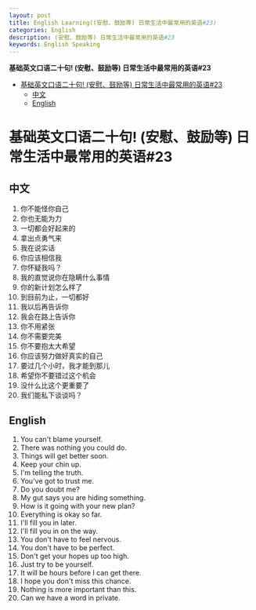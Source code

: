 ```yaml
---
layout: post
title: English Learning((安慰、鼓励等) 日常生活中最常用的英语#23)
categories: English
description: (安慰、鼓励等) 日常生活中最常用的英语#23
keywords: English Speaking
---
```


<!-- START doctoc generated TOC please keep comment here to allow auto update -->
<!-- DON'T EDIT THIS SECTION, INSTEAD RE-RUN doctoc TO UPDATE -->
**基础英文口语二十句! (安慰、鼓励等) 日常生活中最常用的英语#23**

- [基础英文口语二十句! (安慰、鼓励等) 日常生活中最常用的英语#23](#%E5%9F%BA%E7%A1%80%E8%8B%B1%E6%96%87%E5%8F%A3%E8%AF%AD%E4%BA%8C%E5%8D%81%E5%8F%A5-%E5%AE%89%E6%85%B0%E9%BC%93%E5%8A%B1%E7%AD%89-%E6%97%A5%E5%B8%B8%E7%94%9F%E6%B4%BB%E4%B8%AD%E6%9C%80%E5%B8%B8%E7%94%A8%E7%9A%84%E8%8B%B1%E8%AF%AD23)
  - [中文](#%E4%B8%AD%E6%96%87)
  - [English](#english)

<!-- END doctoc generated TOC please keep comment here to allow auto update -->

# 基础英文口语二十句! (安慰、鼓励等) 日常生活中最常用的英语#23
## 中文
1. 你不能怪你自己
2. 你也无能为力
3. 一切都会好起来的
4. 拿出点勇气来
5. 我在说实话
6. 你应该相信我
7. 你怀疑我吗？
8. 我的直觉说你在隐瞒什么事情
9. 你的新计划怎么样了
10. 到目前为止，一切都好
11. 我以后再告诉你
12. 我会在路上告诉你
13. 你不用紧张
14. 你不需要完美
15. 你不要抱太大希望
16. 你应该努力做好真实的自己
17. 要过几个小时，我才能到那儿
18. 希望你不要错过这个机会
19. 没什么比这个更重要了
20. 我们能私下谈谈吗？


## English
1. You can't blame yourself.
2. There was nothing you could do.
3. Things will get better soon.
4. Keep your chin up.
5. I'm telling the truth.
6. You've got to trust me.
7. Do you doubt me?
8. My gut says you are hiding something.
9. How is it going with your new plan?
10. Everything is okay so far.
11. I'll fill you in later.
12. I'll fill you in on the way.
13. You don't have to feel nervous.
14. You don't have to be perfect.
15. Don't get your hopes up too high.
16. Just try to be yourself.
17. It will be hours before I can get there.
18. I hope you don't miss this chance.
19. Nothing is more important than this.
20. Can we have a word in private.

